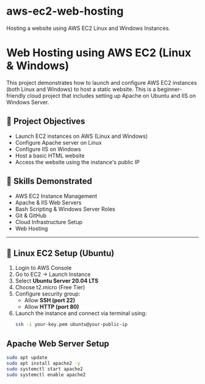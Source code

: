 # aws-ec2-web-hosting
Hosting a website using AWS EC2 Linux and Windows Instances.


# Web Hosting using AWS EC2 (Linux & Windows)

This project demonstrates how to launch and configure AWS EC2 instances (both Linux and Windows) to host a static website. This is a beginner-friendly cloud project that includes setting up Apache on Ubuntu and IIS on Windows Server.

## 🎯 Project Objectives

- Launch EC2 instances on AWS (Linux and Windows)
- Configure Apache server on Linux
- Configure IIS on Windows
- Host a basic HTML website
- Access the website using the instance's public IP
  
## 🧠 Skills Demonstrated

- AWS EC2 Instance Management
- Apache & IIS Web Servers
- Bash Scripting & Windows Server Roles
- Git & GitHub
- Cloud Infrastructure Setup
- Web Hosting

---

## 🐧 Linux EC2 Setup (Ubuntu)

1. Login to AWS Console
2. Go to EC2 → Launch Instance
3. Select **Ubuntu Server 20.04 LTS**
4. Choose t2.micro (Free Tier)
5. Configure security group:
   - Allow **SSH (port 22)**
   - Allow **HTTP (port 80)**
6. Launch the instance and connect via terminal using:
   ```bash
   ssh -i your-key.pem ubuntu@your-public-ip
   
## Apache Web Server Setup

```bash
sudo apt update
sudo apt install apache2 -y
sudo systemctl start apache2
sudo systemctl enable apache2
